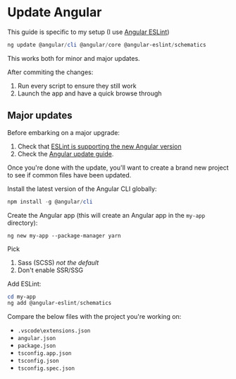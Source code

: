 # Update Angular

This guide is specific to my setup (I use [Angular ESLint](https://github.com/angular-eslint/angular-eslint))

```powershell
ng update @angular/cli @angular/core @angular-eslint/schematics
```

This works both for minor and major updates.

After commiting the changes:

1. Run every script to ensure they still work
1. Launch the app and have a quick browse through

## Major updates

Before embarking on a major upgrade:

1. Check that [ESLint is supporting the new Angular version](https://github.com/angular-eslint/angular-eslint/releases)
1. Check the [Angular update guide](https://angular.dev/update-guide).

Once you're done with the update, you'll want to create a brand new project to see if common files have been updated.

Install the latest version of the Angular CLI globally:

```powershell
npm install -g @angular/cli
```

Create the Angular app (this will create an Angular app in the `my-app` directory):

```powerhshell
ng new my-app --package-manager yarn
```

Pick

1. Sass (SCSS) _not the default_
1. Don't enable SSR/SSG

Add ESLint:

```powershell
cd my-app
ng add @angular-eslint/schematics
```

Compare the below files with the project you're working on:

- `.vscode\extensions.json`
- `angular.json`
- `package.json`
- `tsconfig.app.json`
- `tsconfig.json`
- `tsconfig.spec.json`
